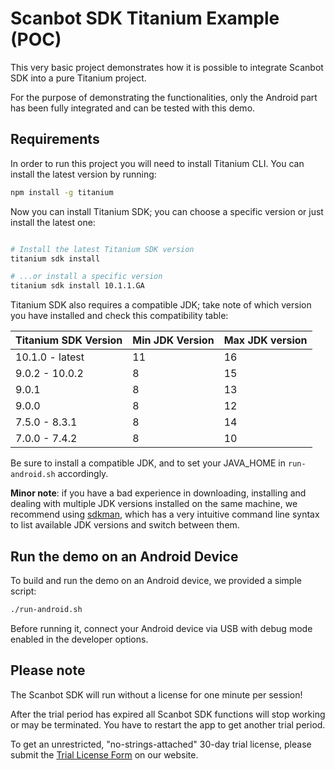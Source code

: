 # Scanbot SDK Titanium Example (POC)

This very basic project demonstrates how it is possible to integrate Scanbot SDK into a pure Titanium project.

For the purpose of demonstrating the functionalities, only the Android part has been fully integrated and can be tested with this demo.

## Requirements

In order to run this project you will need to install Titanium CLI. You can install the latest version by running:

```bash 
npm install -g titanium
```

Now you can install Titanium SDK; you can choose a specific version or just install the latest one:

```bash 

# Install the latest Titanium SDK version
titanium sdk install

# ...or install a specific version
titanium sdk install 10.1.1.GA

```

Titanium SDK also requires a compatible JDK; take note of which version you have installed and check this compatibility table:

| Titanium SDK Version | Min JDK Version | Max JDK version |
|----------------------|-----------------|-----------------|
| 10.1.0 - latest      |              11 |              16 |
| 9.0.2 - 10.0.2       |               8 |              15 |
| 9.0.1                |               8 |              13 |
| 9.0.0                |               8 |              12 |
| 7.5.0 - 8.3.1        |               8 |              14 |
| 7.0.0 - 7.4.2        |               8 |              10 |


Be sure to install a compatible JDK, and to set your JAVA_HOME in `run-android.sh` accordingly.


**Minor note**: if you have a bad experience in downloading, installing and dealing with multiple JDK versions installed on the same machine, we recommend using [sdkman](https://sdkman.io/install), which has a very intuitive command line syntax to list available JDK versions and switch between them.


## Run the demo on an Android Device

To build and run the demo on an Android device, we provided a simple script:

```bash
./run-android.sh
```

Before running it, connect your Android device via USB with debug mode enabled in the developer options.

## Please note

The Scanbot SDK will run without a license for one minute per session!

After the trial period has expired all Scanbot SDK functions will stop working or may be terminated.
You have to restart the app to get another trial period.

To get an unrestricted, "no-strings-attached" 30-day trial license, please submit the [Trial License Form](https://scanbot.io/en/sdk/demo/trial) on our website.

